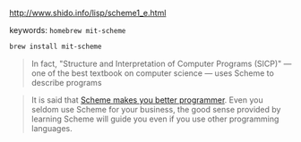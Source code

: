 http://www.shido.info/lisp/scheme1_e.html

keywords: `homebrew mit-scheme`

```bash
brew install mit-scheme
```

> In fact, "Structure and Interpretation of Computer Programs (SICP)" — one of the best textbook on computer science — uses Scheme to describe programs

> It is said that [Scheme makes you better programmer](). Even you seldom use Scheme for your business, the good sense provided by learning Scheme will guide you even if you use other programming languages.

